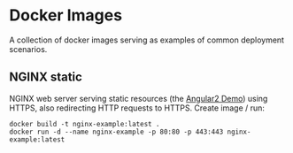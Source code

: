 # Docker Images
A collection of docker images serving as examples of common deployment scenarios.

## NGINX static
NGINX web server serving static resources (the [Angular2 Demo](https://github.com/pwalser75/angular2-demo)) using HTTPS, also redirecting HTTP requests to HTTPS.
Create image / run:

    docker build -t nginx-example:latest .
    docker run -d --name nginx-example -p 80:80 -p 443:443 nginx-example:latest

